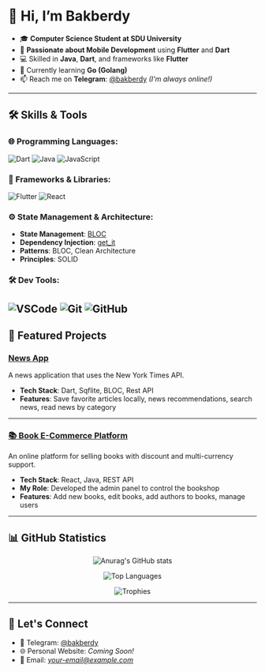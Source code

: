 # 👋 Hi, I’m **Bakberdy**

- 🎓 **Computer Science Student at SDU University**
- 🚀 **Passionate about Mobile Development** using **Flutter** and **Dart**
- 💻 Skilled in **Java**, **Dart**, and frameworks like **Flutter**
- 🌱 Currently learning **Go (Golang)**
- 📫 Reach me on **Telegram**: [@bakberdy](https://t.me/bakberdy) *(I'm always online!)*

---

## 🛠️ **Skills & Tools**

### 🌐 Programming Languages:
![Dart](https://img.shields.io/badge/-Dart-0175C2?logo=dart&logoColor=white&style=flat-square)
![Java](https://img.shields.io/badge/-Java-007396?logo=java&logoColor=white&style=flat-square)
![JavaScript](https://img.shields.io/badge/-JavaScript-F7DF1E?logo=javascript&logoColor=black&style=flat-square)

### 🧩 Frameworks & Libraries:
![Flutter](https://img.shields.io/badge/-Flutter-02569B?logo=flutter&logoColor=white&style=flat-square)
![React](https://img.shields.io/badge/-React-61DAFB?logo=react&logoColor=black&style=flat-square)

### ⚙️ State Management & Architecture:
- **State Management**: [BLOC](https://bloclibrary.dev/)
- **Dependency Injection**: [get_it](https://pub.dev/packages/get_it)
- **Patterns**: BLOC, Clean Architecture
- **Principles**: SOLID

### 🛠️ Dev Tools:
![VSCode](https://img.shields.io/badge/-VSCode-007ACC?logo=visual-studio-code&logoColor=white&style=flat-square)
![Git](https://img.shields.io/badge/-Git-F05032?logo=git&logoColor=white&style=flat-square)
![GitHub](https://img.shields.io/badge/-GitHub-181717?logo=github&logoColor=white&style=flat-square)
---

## 🚀 **Featured Projects**

### [News App]([https://github.com/bakberdy/financial-tracker-app](https://github.com/bakberdy/news_app))
A news application that uses the New York Times API.

- **Tech Stack**: Dart, Sqflite, BLOC, Rest API
- **Features**: Save favorite articles locally, news recommendations, search news, read news by category

---

### [📚 Book E-Commerce Platform]([https://github.com/bakberdy/bookstore](https://github.com/bakberdy/bookshop_admin_panel))
An online platform for selling books with discount and multi-currency support.

- **Tech Stack**: React, Java, REST API
- **My Role**: Developed the admin panel to control the bookshop
- **Features**: Add new books, edit books, add authors to books, manage users

---

## 📊 **GitHub Statistics**
<div align="center">

![Anurag's GitHub stats](https://github-readme-stats.vercel.app/api?username=bakberdy&show_icons=true&theme=radical&count_private=true&hide=prs,issues)

![Top Languages](https://github-readme-stats.vercel.app/api/top-langs/?username=bakberdy&layout=compact&theme=radical&langs_count=6)

![Trophies](https://github-profile-trophy.vercel.app/?username=bakberdy&theme=radical&row=1&column=6)

</div>

---

## 🤝 **Let's Connect**

- 💬 Telegram: [@bakberdy](https://t.me/bakberdy)
- 🌐 Personal Website: *Coming Soon!*
- 📧 Email: *your-email@example.com*
